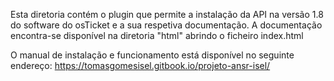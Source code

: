Esta diretoria contém o plugin que permite a instalação da API na versão 1.8 do software do osTicket e a sua respetiva documentação. A documentação encontra-se disponível na diretoria "html" abrindo o ficheiro index.html

O manual de instalação e funcionamento está disponível no seguinte endereço:	https://tomasgomesisel.gitbook.io/projeto-ansr-isel/



